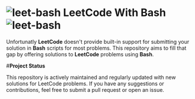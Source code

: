 # ![leet-bash](https://github.com/HarutyunAg/leetcode-with-bash/assets/106912298/9e869ecb-359b-40a7-9d96-3ed96390e99b) LeetCode With Bash  ![leet-bash](https://github.com/HarutyunAg/leetcode-with-bash/assets/106912298/9e869ecb-359b-40a7-9d96-3ed96390e99b)

Unfortunatly __LeetCode__ doesn't provide built-in support for submitting your solution in __Bash__ scripts for most problems. This repository aims to fill that gap by offering solutions to __LeetCode__ problems using __Bash__.

#__Project Status__

This repository is actively maintained and regularly updated with new solutions for LeetCode problems. If you have any suggestions or contributions, feel free to submit a pull request or open an issue.
